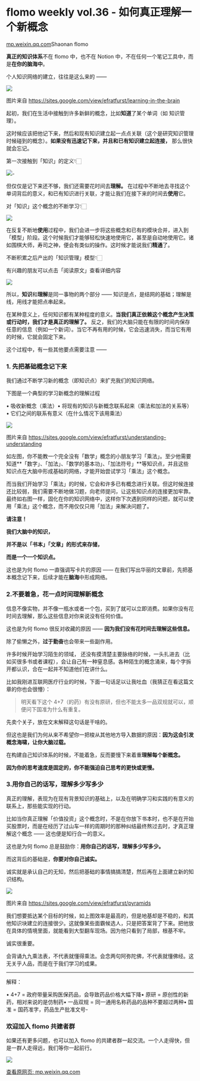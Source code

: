 # flomo weekly vol.36 - 如何真正理解一个新概念

[mp.weixin.qq.com](http://mp.weixin.qq.com/s?__biz=MzI0MDA3MjQ2Mg==&mid=2247485157&idx=1&sn=8d9a016d33174fa8c55df9595b2e4977&chksm=e9212484de56ad92c764bb2ccb40519d8ba579750448c1924c8447d1193a9861334eb86743cd&mpshare=1&scene=1&srcid=1205n8B6ZqAFkKfSy9nzwVCu&sharer_sharetime=1638648376498&sharer_shareid=b7c991d3cd23094f535ad602a652c37b#rd)Shaonan flomo

**真正的知识体系**不在 flomo 中，也不在 Notion 中，不在任何一个笔记工具中，而是**在你的脑海中**。

个人知识网络的建立，往往是这么来的 ——

![](https://image.cubox.pro/article/2021120120003158023/64394.jpg)

图片来自 https://sites.google.com/view/efratfurst/learning-in-the-brain

起初，我们在生活中接触到许多新鲜的概念，比如**知道**了某个单词（如 知识管理）。

这时候应该把他记下来，然后和现有知识建立起一点点关联（这个是研究知识管理时候碰到的概念）。**如果没有迅速记下来，并且和已有知识建立起连接，** 那么很快就会忘记。

第一次接触到「知识」的定义👇🏻

![](https://image.cubox.pro/article/2021120120003184824/59702.jpg)-

但仅仅是记下来还不够，我们还需要花时间去**理解。** 在过程中不断地去寻找这个单词背后的意义，和已有知识进行关联，才能让我们在接下来的时间去**使用**它。

对「知识」这个概念的不断学习👇🏻

![](https://image.cubox.pro/article/2021120120003391048/62222.jpg)

在反复不断地**使用**过程中，我们会进一步将这些概念和已有的模块合并，进入到「模型」阶段。这个时候我们才能够轻松快速地使用它，甚至是自动地使用它。诸如围棋大师，寿司之神，便会有类似的操作。这时候才能说我们**精通**了。

不断积累之后产出的「知识管理」模型👇🏻

有兴趣的朋友可以点击「阅读原文」查看详细内容

![](https://image.cubox.pro/article/2021120120003323561/33803.jpg)

所以，**知识**和**理解**是同一事物的两个部分 —— 知识是点，是结网的基础；理解是线，用线才能把点串起来。

在某种意义上，任何知识都有某种程度的意义。**当我们真正依赖这个概念产生决策或行动时，我们才是真正的理解了。** 反之，我们的大脑只能在有限的时间内保存任意的信息（例如一个新词）。当它不再有用的时候，它会迅速消失，而当它有用的时候，它就会固定下来。

这个过程中，有一些其他要点需要注意 ——

### 1\. 先把基础概念记下来

我们通过不断学习新的概念（即知识点）来扩充我们的知识网络。

下图是一个典型的学习新概念的理解过程

• 吸收新概念（乘法）• 将现有的知识与新概念联系起来（乘法和加法的关系等）• 它们之间的联系有意义（在什么情况下该用乘法）

![](https://image.cubox.pro/article/2021120120003363888/39622.jpg)

图片来自 https://sites.google.com/view/efratfurst/understanding-understanding

如左图，你不能教一个完全没有「数学」概念的小朋友学习「乘法」。至少他需要知道**「数字」、「加法」、「数学的基本功」、「加法符号」**等知识点，并且这些知识点在大脑中形成基础的网络，才能开始尝试学习「乘法」这个概念。

而当我们开始学习「乘法」的时候，它会和许多已有概念进行关联。但这时候连接还比较弱，我们需要不断地做习题，向老师提问，让这些知识点的连接更加牢靠。最终如右图一样，固化在你的知识网络中，这样你下次遇到同样的问题，就可以使用「乘法」这个概念，而不用仅仅只用「加法」来解决问题了。

**请注意！**

**我们大脑中的知识，**

**并不是以「书本」「文章」的形式来存储，**

**而是一个一个知识点。**

这也是为何 flomo 一直强调写卡片的原因 —— 在我们写出华丽的文章前，先把基本概念记下来，后续才能在**脑海**中形成网络。

### 2.不要着急，花一点时间理解新概念

信息不像实物，并不像一瓶水或者一个包，买到了就可以立即消费。如果你没有花时间去理解，那么这些信息对你来说没有任何价值。

这也是为何 flomo 很反对收藏的原因 —— **因为我们没有花时间去理解这些信息。**

除了偷懒之外，**过于勤奋**也会带来一些副作用。

许多时候开始学习陌生的领域， 还没有摸清楚主要脉络的时候，一头扎进去（比如买很多书或者课程），会让自己有一种窒息感。各种陌生的概念涌来，每个字拆开都认识，合在一起并不知道他们在讲什么。

比如我刚进互联网医疗行业的时候，下面一句话足以让我吐血（我猜正在看这篇文章的你也会很懵）：

> 明天看下这个 4+7（的药）有没有原研，但也不能太多一品双规就可以，顺便问下国准为什么有重复。

先卖个关子，放在文末解释这句话是干啥的。

但这也是我们为何从来不希望你一把梭从其他地方导入数据的原因：**因为这会引发概念海啸，让你大脑过载。**

在构建自己知识体系的时候，不能着急，反而要慢下来着重**理解每个新概念。**

**因为你的思考速度是固定的，你不能强迫自己思考的更快或更慢。**

### 3.用你自己的话写，理解多少写多少

真正的理解，表现为在现有背景知识的基础上，以及在明确学习和实践的有意义的联系上，那些能实现的行动。

比如当你真正理解「价值投资」这个概念时，不是在你放下书本时，也不是在开始买股票时，而是在经历了过山车一样的周期时的那种纠结最终熬过去时，才真正理解这个概念 —— 这也便是知行合一的意义。

这也是为何 flomo 总是鼓励你：**用你自己的话写，理解多少写多少。**

而这背后的基础是，**你要对你自己诚实。**

诚实就是承认自己的无知，然后把基础的事情搞搞清楚，然后再在上面建立新的知识结构。

![](https://image.cubox.pro/article/2021120120003394150/90730.jpg)

图片来自 https://sites.google.com/view/efratfurst/pyramids

我们想要抵达某个目标的时候，如上图效率是最高的，但是地基却是不稳的，和其他知识块建立的连接很少。这就像某些面霸候选人，只是把答案背了下来。把他放在具体的情境里面，就能看到大型翻车现场。因为他只看到了局部，根基不牢。

诚实很重要。

会背诵九九乘法表，不代表就懂得乘法。会念两句阿弥陀佛，不代表就懂佛经。这无关乎人品，而是在于我们学习的成果。

* * *

解释：

• 4+7 = 政府带量采购医保药品，会导致药品价格大幅下降• 原研 = 原创性的新药，相对来说的是仿制药• 一品双规 = 同一通用名称药品的品种不要超过两种• 国准 = 国药准字，药品生产批准文号-

### 欢迎加入 flomo 共建者群

如果还有更多问题，也可以加入 flomo 的共建者群一起交流。一个人走得快，但是一群人走得远，我们等你一起前行。

![](https://image.cubox.pro/article/2021111721260239580/91620.jpg)

[查看原网页: mp.weixin.qq.com](http://mp.weixin.qq.com/s?__biz=MzI0MDA3MjQ2Mg==&mid=2247485157&idx=1&sn=8d9a016d33174fa8c55df9595b2e4977&chksm=e9212484de56ad92c764bb2ccb40519d8ba579750448c1924c8447d1193a9861334eb86743cd&mpshare=1&scene=1&srcid=1205n8B6ZqAFkKfSy9nzwVCu&sharer_sharetime=1638648376498&sharer_shareid=b7c991d3cd23094f535ad602a652c37b#rd)